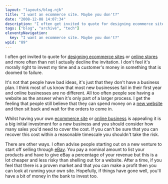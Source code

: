 ```yaml
---
layout: "layouts/blog.njk"
title: "I want an ecommerce site. Maybe you don't?"
date: "2008-12-08 14:07:34"
description: "I often get invited to quote for designing ecommerce sites or online stores and more often than not I actually decline the invitation"
tags: ["blog", "archive", "tech"]
eleventyNavigation:
  key: "I want an ecommerce site. Maybe you don't?"
wpid: "89"
---
```


I often get invited to quote for <a href="http://www.chris-smith-web.com/wp" target="_self">designing ecommerce sites</a> or <a href="http://www.chris-smith-web.com/wp" target="_self">online stores</a> and more often than not I actually decline the invitation. I don't feel it's morally right to invest my time and a customer's money in something that is doomed to failure.

It's not that people have bad ideas, it's just that they don't have a business plan. I think most of us know that most new businesses fail in their first year and online businesses are no different. All too often people see having a website as the answer when it's only part of a larger process. I get the feeling that people still believe that they can spend money on a <a href="http://www.chris-smith-web.com/wp" target="_self">new website</a> and then sit back and wait for the orders to come in.

Whilst having your own <a href="http://www.chris-smith-web.com/wp" target="_self">ecommerce site</a> or <a href="http://www.chris-smith-web.com/wp" target="_self">online business</a> is appealing it is a big initial investment for a new business and you should consider how many sales you'd need to cover the cost. If you can't be sure that you can recover this cost within a reasonable timescale you shouldn't take the risk.

There are other ways. I often advise people starting out on a new venture to start off selling through <a href="http://www.ebay.co.uk" target="_blank">eBay</a>. You pay a nominal amount to list your products and have to give eBay a percentage of your revenue but this is a lot cheaper and less risky than shelling out for a website. After a time, if you feel that there is a proven market and that you can make a profit then you can look at running your own site. Hopefully, if things have gone well, you'll have a bit of money in the bank to invest too.
